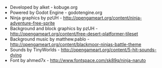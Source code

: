 * Developed by alket - kobuge.org
* Powered by Godot Engine - godotengine.org
* Ninja graphics by pzUH - http://opengameart.org/content/ninja-adventure-free-sprite
* Background and block graphics by pzUH - http://opengameart.org/content/free-desert-platformer-tileset
* Background music by matthew.pablo - http://opengameart.org/content/blackmoor-ninjas-battle-theme
* Sounds by TinyWorlds - http://opengameart.org/content/5-hit-sounds-dying
* Font by ahmed7x - http://www.fontspace.com/sk89q/ninja-naruto
